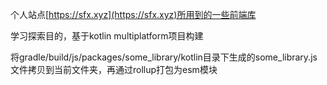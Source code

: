 个人站点[https://sfx.xyz](https://sfx.xyz)所用到的一些前端库

学习探索目的，基于kotlin multiplatform项目构建

将gradle/build/js/packages/some_library/kotlin目录下生成的some_library.js文件拷贝到当前文件夹，再通过rollup打包为esm模块

